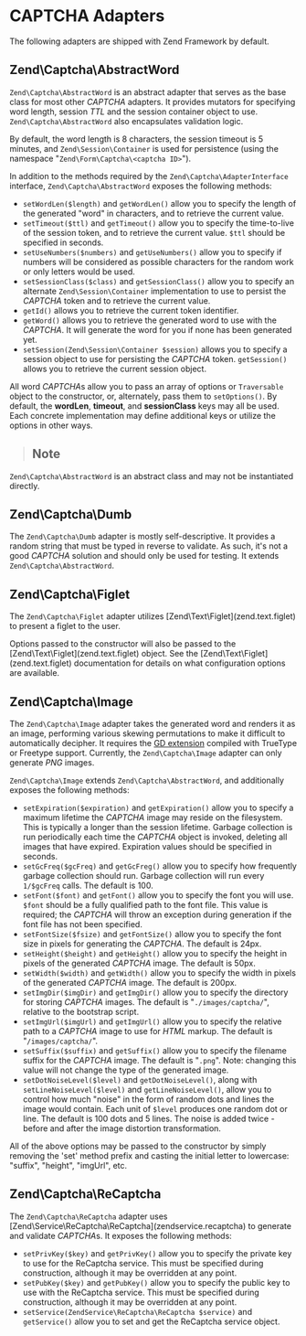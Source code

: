 # CAPTCHA Adapters

The following adapters are shipped with Zend Framework by default.

## Zend\\Captcha\\AbstractWord

`Zend\Captcha\AbstractWord` is an abstract adapter that serves as the base class for most other
*CAPTCHA* adapters. It provides mutators for specifying word length, session *TTL* and the session
container object to use. `Zend\Captcha\AbstractWord` also encapsulates validation logic.

By default, the word length is 8 characters, the session timeout is 5 minutes, and
`Zend\Session\Container` is used for persistence (using the namespace "`Zend\Form\Captcha\<captcha
ID>`").

In addition to the methods required by the `Zend\Captcha\AdapterInterface` interface,
`Zend\Captcha\AbstractWord` exposes the following methods:

- `setWordLen($length)` and `getWordLen()` allow you to specify the length of the generated "word"
in characters, and to retrieve the current value.
- `setTimeout($ttl)` and `getTimeout()` allow you to specify the time-to-live of the session token,
and to retrieve the current value. `$ttl` should be specified in seconds.
- `setUseNumbers($numbers)` and `getUseNumbers()` allow you to specify if numbers will be considered
as possible characters for the random work or only letters would be used.
- `setSessionClass($class)` and `getSessionClass()` allow you to specify an alternate
`Zend\Session\Container` implementation to use to persist the *CAPTCHA* token and to retrieve the
current value.
- `getId()` allows you to retrieve the current token identifier.
- `getWord()` allows you to retrieve the generated word to use with the *CAPTCHA*. It will generate
the word for you if none has been generated yet.
- `setSession(Zend\Session\Container $session)` allows you to specify a session object to use for
persisting the *CAPTCHA* token. `getSession()` allows you to retrieve the current session object.

All word *CAPTCHA*s allow you to pass an array of options or `Traversable` object to the
constructor, or, alternately, pass them to `setOptions()`. By default, the **wordLen**, **timeout**,
and **sessionClass** keys may all be used. Each concrete implementation may define additional keys
or utilize the options in other ways.

> ## Note
`Zend\Captcha\AbstractWord` is an abstract class and may not be instantiated directly.

## Zend\\Captcha\\Dumb

The `Zend\Captcha\Dumb` adapter is mostly self-descriptive. It provides a random string that must be
typed in reverse to validate. As such, it's not a good *CAPTCHA* solution and should only be used
for testing. It extends `Zend\Captcha\AbstractWord`.

## Zend\\Captcha\\Figlet

The `Zend\Captcha\Figlet` adapter utilizes \[Zend\\Text\\Figlet\](zend.text.figlet) to present a
figlet to the user.

Options passed to the constructor will also be passed to the
\[Zend\\Text\\Figlet\](zend.text.figlet) object. See the \[Zend\\Text\\Figlet\](zend.text.figlet)
documentation for details on what configuration options are available.

## Zend\\Captcha\\Image

The `Zend\Captcha\Image` adapter takes the generated word and renders it as an image, performing
various skewing permutations to make it difficult to automatically decipher. It requires the [GD
extension](http://php.net/gd) compiled with TrueType or Freetype support. Currently, the
`Zend\Captcha\Image` adapter can only generate *PNG* images.

`Zend\Captcha\Image` extends `Zend\Captcha\AbstractWord`, and additionally exposes the following
methods:

- `setExpiration($expiration)` and `getExpiration()` allow you to specify a maximum lifetime the
*CAPTCHA* image may reside on the filesystem. This is typically a longer than the session lifetime.
Garbage collection is run periodically each time the *CAPTCHA* object is invoked, deleting all
images that have expired. Expiration values should be specified in seconds.
- `setGcFreq($gcFreq)` and `getGcFreg()` allow you to specify how frequently garbage collection
should run. Garbage collection will run every `1/$gcFreq` calls. The default is 100.
- `setFont($font)` and `getFont()` allow you to specify the font you will use. `$font` should be a
fully qualified path to the font file. This value is required; the *CAPTCHA* will throw an exception
during generation if the font file has not been specified.
- `setFontSize($fsize)` and `getFontSize()` allow you to specify the font size in pixels for
generating the *CAPTCHA*. The default is 24px.
- `setHeight($height)` and `getHeight()` allow you to specify the height in pixels of the generated
*CAPTCHA* image. The default is 50px.
- `setWidth($width)` and `getWidth()` allow you to specify the width in pixels of the generated
*CAPTCHA* image. The default is 200px.
- `setImgDir($imgDir)` and `getImgDir()` allow you to specify the directory for storing *CAPTCHA*
images. The default is "`./images/captcha/`", relative to the bootstrap script.
- `setImgUrl($imgUrl)` and `getImgUrl()` allow you to specify the relative path to a *CAPTCHA* image
to use for *HTML* markup. The default is "`/images/captcha/`".
- `setSuffix($suffix)` and `getSuffix()` allow you to specify the filename suffix for the *CAPTCHA*
image. The default is "`.png`". Note: changing this value will not change the type of the generated
image.
- `setDotNoiseLevel($level)` and `getDotNoiseLevel()`, along with `setLineNoiseLevel($level)` and
`getLineNoiseLevel()`, allow you to control how much "noise" in the form of random dots and lines
the image would contain. Each unit of `$level` produces one random dot or line. The default is 100
dots and 5 lines. The noise is added twice - before and after the image distortion transformation.

All of the above options may be passed to the constructor by simply removing the 'set' method prefix
and casting the initial letter to lowercase: "suffix", "height", "imgUrl", etc.

## Zend\\Captcha\\ReCaptcha

The `Zend\Captcha\ReCaptcha` adapter uses
\[Zend\\Service\\ReCaptcha\\ReCaptcha\](zendservice.recaptcha) to generate and validate *CAPTCHA*s.
It exposes the following methods:

- `setPrivKey($key)` and `getPrivKey()` allow you to specify the private key to use for the
ReCaptcha service. This must be specified during construction, although it may be overridden at any
point.
- `setPubKey($key)` and `getPubKey()` allow you to specify the public key to use with the ReCaptcha
service. This must be specified during construction, although it may be overridden at any point.
- `setService(ZendService\ReCaptcha\ReCaptcha $service)` and `getService()` allow you to set and get
the ReCaptcha service object.

